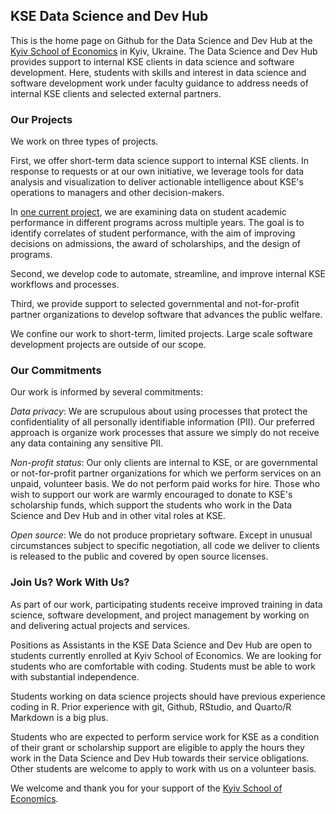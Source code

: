 ## KSE Data Science and Dev Hub

This is the home page on Github for the Data Science and Dev Hub at the [Kyiv School of Economics](https://kse.ua/) in Kyiv, Ukraine. 
The Data Science and Dev Hub provides support to internal KSE clients in data science and software development. Here, students with skills and interest in data science and software development work under faculty guidance to address needs of internal KSE clients and selected external partners. 

### Our Projects

We work on three types of projects.

First, we offer short-term data science support to internal KSE clients. In response to requests or at our own initiative, we leverage tools for data analysis and visualization to deliver actionable intelligence about KSE's operations to managers and other decision-makers. 

In [one current project](https://github.com/Kyiv-School-of-Economics/student-performance), we are examining data on student academic performance in different programs across multiple years. The goal is to identify correlates of student performance, with the aim of improving decisions on admissions, the award of scholarships, and the design of programs. 

Second, we develop code to automate, streamline, and improve internal KSE workflows and processes. 

Third, we provide support to selected governmental and not-for-profit partner organizations to develop software that advances the public welfare. 

We confine our work to short-term, limited projects. Large scale software development projects are outside of our scope.


### Our Commitments

Our work is informed by several commitments:

_Data privacy_: We are scrupulous about using processes that protect the confidentiality of all personally identifiable information (PII). Our preferred approach is organize work processes that assure we simply do not receive any data containing any sensitive PII. 

_Non-profit status_: Our only clients are internal to KSE, or are governmental or not-for-profit partner organizations for which we perform services on an unpaid, volunteer basis. We do not perform paid works for hire. Those who wish to support our work are warmly encouraged to donate to KSE's scholarship funds, which support the students who work in the Data Science and Dev Hub and in other vital roles at KSE.

_Open source_: We do not produce proprietary software. Except in unusual circumstances subject to specific negotiation, all code we deliver to clients is released to the public and covered by open source licenses.

### Join Us? Work With Us?

As part of our work, participating students receive improved training in data science, software development, and project management by working on and delivering actual projects and services.

Positions as Assistants in the KSE Data Science and Dev Hub are open to students currently enrolled at Kyiv School of Economics. We are looking for students who are comfortable with coding. Students must be able to work with substantial independence. 

Students working on data science projects should have previous experience coding in R. Prior experience with git, Github, RStudio, and Quarto/R Markdown is a big plus. 

Students who are expected to perform service work for KSE as a condition of their grant or scholarship support are eligible to apply the hours they work in the Data Science and Dev Hub towards their service obligations. Other students are welcome to apply to work with us on a volunteer basis.


We welcome and thank you for your support of the [Kyiv School of Economics](https://kse.ua/).




<!--

**Here are some ideas to get you started:**

🙋‍♀️ A short introduction - what is your organization all about?
🌈 Contribution guidelines - how can the community get involved?
👩‍💻 Useful resources - where can the community find your docs? Is there anything else the community should know?
🍿 Fun facts - what does your team eat for breakfast?
🧙 Remember, you can do mighty things with the power of [Markdown](https://docs.github.com/github/writing-on-github/getting-started-with-writing-and-formatting-on-github/basic-writing-and-formatting-syntax)
-->
